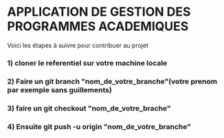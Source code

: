 # APPLICATION DE GESTION DES PROGRAMMES ACADEMIQUES
Voici les étapes à suivre pour contribuer au projet
### 1) cloner le referentiel sur votre machine locale
### 2) Faire un git branch "nom_de_votre_branche"(votre prenom par exemple sans guillements)
### 3) faire un git checkout "nom_de_votre_brache"
### 4) Ensuite git push -u origin "nom_de_votre_branche"
